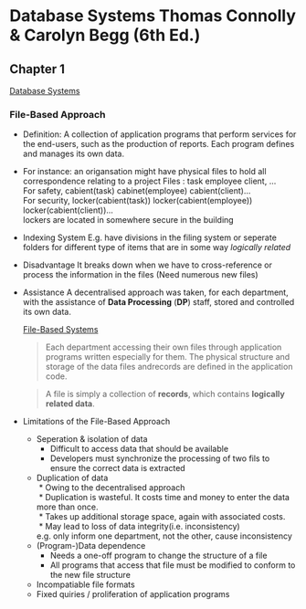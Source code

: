 # Database Systems Thomas Connolly & Carolyn Begg (6th Ed.)
## Chapter 1
[Database Systems](https://moodle.ucl.ac.uk/mod/resource/view.php?id=679623)
### File-Based Approach
* Definition: 
    A collection of application programs that perform services for the end-users, such as the production of reports. Each program defines and manages its own data.

* For instance: 
    an origansation might have physical files to hold all correspondence relating to a project
    Files :       task                  employee                  client, ...  
    For safety,   cabient(task)         cabinet(employee)         cabient(client)...  
    For security, locker(cabient(task)) locker(cabient(employee)) locker(cabient(client))...  
    lockers are located in somewhere secure in the building

* Indexing System
  E.g. have divisions in the filing system or seperate folders for different type of items that are in some way *logically related*

* Disadvantage
  It breaks down when we have to cross-reference or process the information in the files
  (Need numerous new files)

* Assistance 
  A decentralised approach was taken, for each department, with the assistance of __Data Processing__ (__DP__) staff, stored and controlled its own data.

  [File-Based Systems](https://player.slideplayer.com/24/7368418/data/images/img2.jpg)
  > Each department accessing their own files through application programs written especially for them.
  > The physical structure and storage of the data files andrecords are defined in the application code.

  > A file is simply a collection of __records__, which contains __logically related data__.

* Limitations of the File-Based Approach
    * Seperation & isolation of data
       * Difficult to access data that should be available
       * Developers must synchronize the processing of two fils to ensure the correct data is extracted
    * Duplication of data  
       * Owing to the decentralised approach  
       * Duplication is wasteful. It costs time and money to enter the data more than once.  
       * Takes up additional storage space, again with associated costs.   
       * May lead to loss of data integrity(i.e. inconsistency)   
        e.g. only inform one department, not the other, cause inconsistency  
    * (Program-)Data dependence  
       * Needs a one-off program to change the structure of a file  
       * All programs that access that file must be modified to conform to the new file structure   
    * Incompatiable file formats  
    * Fixed quiries / proliferation of application programs  